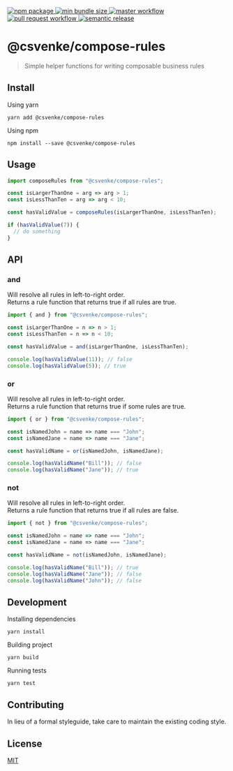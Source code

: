 <a href="https://www.npmjs.com/package/@csvenke/compose-rules">
  <img src="https://badgen.net/npm/v/@csvenke/compose-rules" alt="npm package" />
</a>
<a href="https://bundlephobia.com/result?p=@csvenke/compose-rules">
  <img src="https://badgen.net/bundlephobia/min/@csvenke/compose-rules" alt="min bundle size" />
</a>
<a href="https://github.com/csvenke/compose-rules/actions?query=workflow%3Amaster">
  <img src="https://github.com/csvenke/compose-rules/workflows/master/badge.svg" alt="master workflow" />
</a>
<a href="https://github.com/csvenke/compose-rules/actions?query=workflow%3A%22pull+request%22">
  <img src="https://github.com/csvenke/compose-rules/workflows/pull%20request/badge.svg" alt="pull request workflow" />
</a>
<a href="https://github.com/semantic-release/semantic-release">
  <img src="https://img.shields.io/badge/%20%20%F0%9F%93%A6%F0%9F%9A%80-semantic--release-e10079.svg" alt="semantic release" />
</a>

# @csvenke/compose-rules

> Simple helper functions for writing composable business rules

## Install

Using yarn

```
yarn add @csvenke/compose-rules
```

Using npm

```
npm install --save @csvenke/compose-rules
```

## Usage

```ts
import composeRules from "@csvenke/compose-rules";

const isLargerThanOne = arg => arg > 1;
const isLessThanTen = arg => arg < 10;

const hasValidValue = composeRules(isLargerThanOne, isLessThanTen);

if (hasValidValue(7)) {
  // do something
}
```

## API

### **and**

Will resolve all rules in left-to-right order.  
Returns a rule function that returns true if all rules are true.

```js
import { and } from "@csvenke/compose-rules";

const isLargerThanOne = n => n > 1;
const isLessThanTen = n => n < 10;

const hasValidValue = and(isLargerThanOne, isLessThanTen);

console.log(hasValidValue(11)); // false
console.log(hasValidValue(5)); // true
```

### **or**

Will resolve all rules in left-to-right order.  
Returns a rule function that returns true if some rules are true.

```js
import { or } from "@csvenke/compose-rules";

const isNamedJohn = name => name === "John";
const isNamedJane = name => name === "Jane";

const hasValidName = or(isNamedJohn, isNamedJane);

console.log(hasValidName("Bill")); // false
console.log(hasValidName("Jane")); // true
```

### **not**

Will resolve all rules in left-to-right order.  
Returns a rule function that returns true if all rules are false.

```js
import { not } from "@csvenke/compose-rules";

const isNamedJohn = name => name === "John";
const isNamedJane = name => name === "Jane";

const hasValidName = not(isNamedJohn, isNamedJane);

console.log(hasValidName("Bill")); // true
console.log(hasValidName("Jane")); // false
console.log(hasValidName("John")); // false
```

## Development

Installing dependencies

```
yarn install
```

Building project

```
yarn build
```

Running tests

```
yarn test
```

## Contributing

In lieu of a formal styleguide, take care to maintain the existing coding style.

## License

[MIT](https://github.com/csvenke/compose-rules/blob/master/LICENSE)
